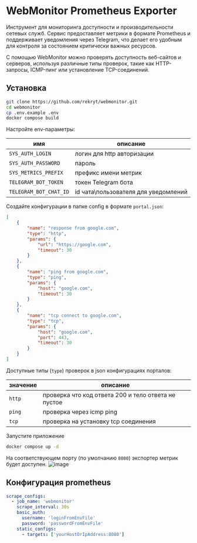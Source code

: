 # WebMonitor Prometheus Exporter

Инструмент для мониторинга доступности и производительности сетевых служб.
Сервис предоставляет метрики в формате Prometheus и поддерживает уведомления через Telegram,
что делает его удобным для контроля за состоянием критически важных ресурсов.

С помощью WebMonitor можно проверять доступность веб-сайтов и серверов, используя различные типы проверок,
такие как HTTP-запросы, ICMP-пинг или установление TCP-соединений.

## Установка
```bash
git clone https://github.com/rekryt/webmonitor.git
cd webmonitor
cp .env.example .env
docker compose build
```

Настройте env-параметры:

| имя                    | описание                             |
|------------------------|--------------------------------------|
| `SYS_AUTH_LOGIN`       | логин для http авторизации           |
| `SYS_AUTH_PASSWORD`    | пароль                               |
| `SYS_METRICS_PREFIX`   | префикс имени метрик                 |
| `TELEGRAM_BOT_TOKEN`   | токен Telegram бота                  |
| `TELEGRAM_BOT_CHAT_ID` | id чата\пользователя для уведомлений |

Создайте конфигурации в папке config в формате `portal.json`:
```json
[
    {
        "name": "response from google.com",
        "type": "http",
        "params": {
            "url": "https://google.com",
            "timeout": 30
        }
    },
    {
        "name": "ping from google.com",
        "type": "ping",
        "params": {
            "host": "google.com",
            "timeout": 30
        }
    },
    {
        "name": "tcp connect to google.com",
        "type": "tcp",
        "params": {
            "host": "google.com",
            "port": 443,
            "timeout": 30
        }
    }
]
```

Доступные типы (`type`) проверок в json конфигурациях порталов:

| значение | описание                                            |
|----------|-----------------------------------------------------|
| `http`   | проверка что код ответа 200 и тело ответа не пустое |
| `ping`   | проверка через icmp ping                            |
| `tcp`    | проверка на установку tcp соединения                |

Запустите приложение
```bash
docker compose up -d
```
На соответствующем порту (по умолчанию `8080`) экспортер метрик будет доступен.
![image](https://github.com/user-attachments/assets/51cfcec0-3a27-4b36-bc3c-32ab91b81493)

## Конфигурация prometheus
```yaml
scrape_configs:
  - job_name: 'webmonitor'
    scrape_interval: 30s
    basic_auth:
      username: 'loginFromEnvFile'
      password: 'passwordFromEnvFile'
    static_configs:
      - targets: ['yourHostOrIpAddress:8080']
```

